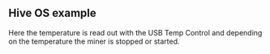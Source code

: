 
## Hive OS example
Here the temperature is read out with the USB Temp Control and depending on the temperature the miner is stopped or started.

